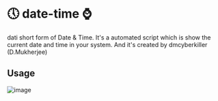 # 🕔 date-time ⌚️
dati short form of Date & Time. It's a automated script which is show the current date and time in your system. And it's created by dmcyberkiller (D.Mukherjee)
## Usage
  ![image](https://github.com/dmcyberkiller/date-time/assets/164518476/4e63d459-a506-4d01-b5fd-ca4b978efa48)

